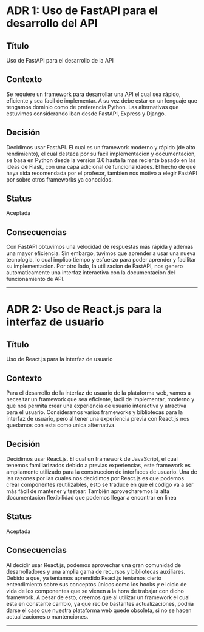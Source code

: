 # ADR 1: Uso de FastAPI para el desarrollo del API

## Título
Uso de FastAPI para el desarrollo de la API

## Contexto
Se requiere un framework para desarrollar una API el cual sea rápido, eficiente y sea facil de implementar. A su vez debe estar en un lenguaje que tengamos dominio como de preferencia Python. Las alternativas que estuvimos considerando iban desde FastAPI, Express y Django.

## Decisión
Decidimos usar FastAPI. El cual es un framework moderno y rápido (de alto rendimiento), el cual destaca por su facil implementacion y documentacion, se basa en Python desde la version 3.6 hasta la mas reciente basado en las ideas de Flask, con una capa adicional de funcionalidades. El hecho de que haya sida recomendada por el profesor, tambien nos motivo a elegir FastAPI por sobre otros frameworks ya conocidos.

## Status
Aceptada

## Consecuencias
Con FastAPI obtuvimos una velocidad de respuestas más rápida y ademas una mayor eficiencia. Sin embargo, tuvimos que aprender a usar una nueva tecnologia, lo cual implico tiempo y esfuerzo para poder aprender y facilitar su implementacion. Por otro lado, la utilizacion de FastAPI, nos genero automaticamente una interfaz interactiva con la documentacion del funcionamiento de API.

---

# ADR 2: Uso de React.js para la interfaz de usuario

## Título
Uso de React.js para la interfaz de usuario

## Contexto
Para el desarrollo de la interfaz de usuario de la plataforma web, vamos a necesitar un framework que sea eficiente, facil de implementar, moderno y que nos permita crear una experiencia de usuario interactiva y atractiva para el usuario. Consideramos varios frameworks y bibliotecas para la interfaz de usuario, pero al tener una experiencia previa con React.js nos quedamos con esta como unica alternativa.

## Decisión
Decidimos usar React.js. El cual un framework de JavaScript, el cual tenemos familiarizados debido a previas experiencias, este framework es ampliamente utilizado para la construccion de interfaces de usuario. Una de las razones por las cuales nos decidimos por React.js es que podemos crear componentes reutilizables, esto se traduce en que el código va a ser más fácil de mantener y testear. También aprovecharemos la alta documentacion flexibilidad que podemos llegar a encontrar en linea 

## Status
Aceptada

## Consecuencias
Al decidir usar React.js, podemos aprovechar una gran comunidad de desarrolladores y una amplia gama de recursos y bibliotecas auxiliares. Debido a que, ya teniamos aprendido React.js teniamos cierto entendimiento sobre sus conceptos únicos como los hooks y el ciclo de vida de los componentes que se vienen a la hora de trabajar con dicho framework. A pesar de esto, creemos que al utilizar un framework el cual esta en constante cambio, ya que recibe bastantes actualizaciones, podria darse el caso que nuestra plataforma web quede obsoleta, si no se hacen actualizaciones o mantenciones.

---